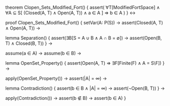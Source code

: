 theorem Clopen_Sets_Modified_Fort() {
  assert(
    ∀T[ModifiedFortSpace] ∧
    ∀A ⊆ S[
      (Closed(A, T) ∧ Open(A, T)) ∧
      a ∈ A
    ] ⇒
    b ∈ A
  )
} ↔

proof Clopen_Sets_Modified_Fort() {
  setVar(A: P(S)) →
  assert(Closed(A, T) ∧ Open(A, T)) →
  
  lemma Separation() {
    assert(∃B[S = A ∪ B ∧ A ∩ B = ∅]) →
    assert(Open(B, T) ∧ Closed(B, T))
  } →
  
  assume(a ∈ A) →
  assume(b ∈ B) →
  
  lemma OpenSet_Property() {
    assert(Open(A, T) ⇒ 
      ∃F[Finite(F) ∧ A = S\F])
  } →
  
  apply(OpenSet_Property()) →
  assert(|A| = ∞) →
  
  lemma Contradiction() {
    assert(b ∈ B ∧ |A| = ∞) →
    assert(¬Open(B, T))
  } →
  
  apply(Contradiction()) →
  assert(b ∉ B) →
  assert(b ∈ A)
}
